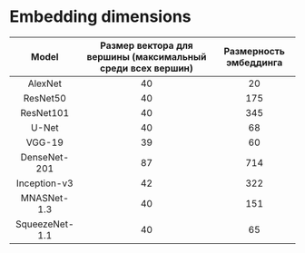 # Embedding dimensions

| Model | Размер вектора для вершины (максимальный среди всех вершин) | Размерность эмбеддинга |
|:-------:|:-------:|:-------:|
| AlexNet | 40 | 20 |
| ResNet50 | 40 | 175 |
| ResNet101 | 40 | 345 |
| U-Net | 40 | 68 |
| VGG-19 | 39 | 60 |
| DenseNet-201 | 87 | 714 |
| Inception-v3 | 42 | 322 |
| MNASNet-1.3 | 40 | 151 |
| SqueezeNet-1.1 | 40 | 65 |
